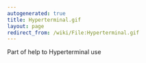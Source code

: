 ```yaml
---
autogenerated: true
title: Hyperterminal.gif
layout: page
redirect_from: /wiki/File:Hyperterminal.gif
---
```


Part of help to Hyperterminal use
